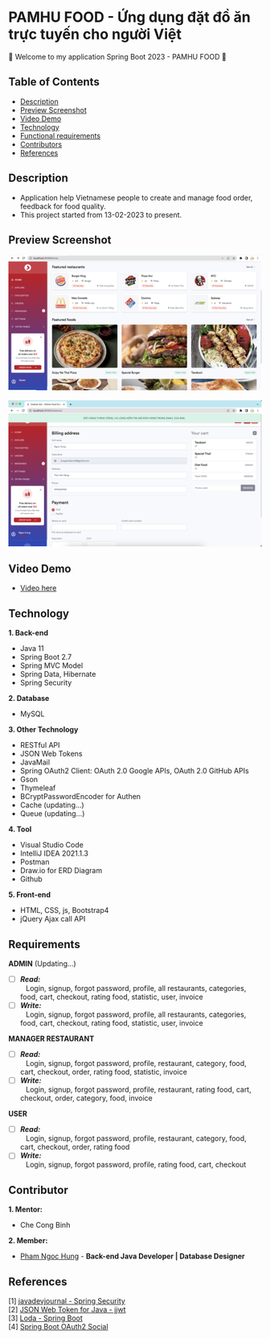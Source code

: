 # PAMHU FOOD - Ứng dụng đặt đồ ăn trực tuyến cho người Việt
:wave: Welcome to my application Spring Boot 2023 - PAMHU FOOD :wave:

## Table of Contents
- [Description](#description)
- [Preview Screenshot](#preview-screenshot)
- [Video Demo](#video-demo)
- [Technology](#technology)
- [Functional requirements](#requirements)
- [Contributors](#contributors)
- [References](#references)

## Description
- Application help Vietnamese people to create and manage food order, feedback for food quality.
- This project started from 13-02-2023 to present.

## Preview Screenshot
<div>
  <img src="https://raw.githubusercontent.com/gherangme/pamhu-food/main/food/preview%20screenshot/Screenshot%201.png"><br><br>
  <img src="https://github.com/gherangme/pamhu-food/blob/f0f1dbba006c2ddfddbfa1b299aede262785820a/food/preview%20screenshot/checkout.png">
</div>

## Video Demo
- [Video here](https://www.youtube.com/watch?v=4DB370uUyZk)
  
## Technology

**1. Back-end**
  - Java 11
  - Spring Boot 2.7
  - Spring MVC Model
  - Spring Data, Hibernate
  - Spring Security

**2. Database**
  - MySQL

**3. Other Technology**
- RESTful API
- JSON Web Tokens
- JavaMail
- Spring OAuth2 Client: OAuth 2.0 Google APIs, OAuth 2.0 GitHub APIs
- Gson
- Thymeleaf
- BCryptPasswordEncoder for Authen
- Cache (updating...)
- Queue (updating...)

**4. Tool**
  - Visual Studio Code
  - IntelliJ IDEA 2021.1.3
  - Postman
  - Draw.io for ERD Diagram
  - Github

**5. Front-end**
  - HTML, CSS, js, Bootstrap4
  - jQuery Ajax call API
## Requirements

**ADMIN** (Updating...)
  - [ ] ***Read:*** <br>
  &ensp; Login, signup, forgot password, profile, all restaurants, categories, food, cart, checkout, rating food, statistic, user, invoice
  - [ ] ***Write:*** <br>
  &ensp; Login, signup, forgot password, profile, all restaurants, categories, food, cart, checkout, rating food, statistic, user, invoice
  
**MANAGER RESTAURANT**
  - [ ] ***Read:*** <br>
  &ensp; Login, signup, forgot password, profile, restaurant, category, food, cart, checkout, order, rating food, statistic, invoice
  - [ ] ***Write:*** <br>
  &ensp; Login, signup, forgot password, profile, restaurant, rating food, cart, checkout, order, category, food, invoice
  
**USER**
  - [ ] ***Read:*** <br>
  &ensp; Login, signup, forgot password, profile, restaurant, category, food, cart, checkout, order, rating food
  - [ ] ***Write:*** <br>
  &ensp; Login, signup, forgot password, profile, rating food, cart, checkout <br>

## Contributor
**1. Mentor:**
- Che Cong Binh

**2. Member:**
- [Pham Ngoc Hung](https://github.com/gherangme) - **Back-end Java Developer | Database Designer**

## References
[1] [javadevjournal - Spring Security](https://www.javadevjournal.com/spring-security-tutorial/) </br>
[2] [JSON Web Token for Java - jjwt](https://github.com/jwtk/jjwt) </br>
[3] [Loda - Spring Boot](https://https://loda.me/) </br>
[4] [Spring Boot OAuth2 Social](https://www.callicoder.com/spring-boot-security-oauth2-social-login-part-1/) </br>

